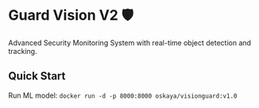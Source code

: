 # Guard Vision V2 🛡️

Advanced Security Monitoring System with real-time object detection and tracking.

## Quick Start

Run ML model: `docker run -d -p 8000:8000 oskaya/visionguard:v1.0`